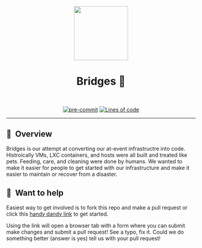 <div align="center">
  <img src="docs/assets/clu2.jpg?raw=true" align="center" height="144px"/>

# Bridges 🌉

</div>

<br/>

<div align="center">

[![pre-commit](https://img.shields.io/badge/pre--commit-enabled-brightgreen?logo=pre-commit&logoColor=white&style=for-the-badge)](https://github.com/pre-commit/pre-commit)
[![Lines of code](https://img.shields.io/tokei/lines/github/magfest/bridges?style=for-the-badge&color=brightgreen&label=lines&logo=codefactor&logoColor=white)](https://github.com/magfest/bridges/graphs/contributors)

</div>

---

## :book:&nbsp; Overview

Bridges is our attempt at converting our at-event infrastructre into code. Histroically VMs, LXC containers, and hosts were all built and treated like pets. Feeding, care, and cleaning were done by humans. We wanted to make it easier for people to get started with our infrastructure and make it easier to maintain or recover from a disaster.

## :ferris_wheel:&nbsp; Want to help

Easiest way to get involved is to fork this repo and make a pull request or click this [handy dandy link](https://github.dev/magfest/bridges/) to get started.

Using the link will open a browser tab with a form where you can submit make changes and submit a pull request! See a typo, fix it. Could we do something better (answer is yes) tell us with your pull request!
